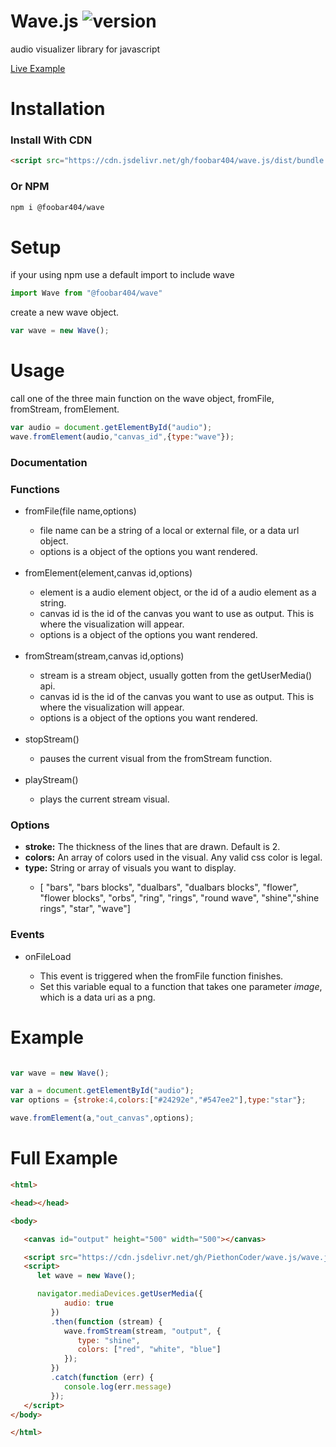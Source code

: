 # Wave.js ![version](https://img.shields.io/badge/version-1.0.1-purple.svg)
audio visualizer library for javascript

<a href="https://foobar404.github.io/Wave.js/">Live Example</a>

<h1>Installation</h1>

<h3>Install With CDN</h3>

```html
<script src="https://cdn.jsdelivr.net/gh/foobar404/wave.js/dist/bundle.iife.js"></script>
```

<h3>Or NPM</h3>

```html
npm i @foobar404/wave
```

<h1>Setup</h1>

<p>if your using npm use a default import to include wave</p>

```javascript
import Wave from "@foobar404/wave"
```

<p>create a new wave object.</p>

```javascript
var wave = new Wave();
```


<h1>Usage</h1>

<p>call one of the three main function on the wave object, fromFile, fromStream, fromElement.</p>

```javascript
var audio = document.getElementById("audio");
wave.fromElement(audio,"canvas_id",{type:"wave"});
```


<h3>Documentation</h3>

<h3>Functions</h3>

<ul>
   <li>fromFile(file name,options)</li>
   <ul>
      <li>file name can be a string of a local or external file, or a data url object.</li>
      <li>options is a object of the options you want rendered.</li>
   </ul>
   <br>
   <li>fromElement(element,canvas id,options)</li>
   <ul>
      <li>element is a audio element object, or the id of a audio element as a string.</li>
      <li>canvas id is the id of the canvas you want to use as output. This is where the visualization will appear.</li>
      <li>options is a object of the options you want rendered.</li>
   </ul>
   <br>
   <li>fromStream(stream,canvas id,options)</li>
   <ul>
      <li>stream is a stream object, usually gotten from the getUserMedia() api.</li>
      <li>canvas id is the id of the canvas you want to use as output. This is where the visualization will appear.</li>
      <li>options is a object of the options you want rendered.</li>
   </ul>
   <br>
   <li>stopStream()</li>
   <ul>
      <li>pauses the current visual from the fromStream function.</li>
   </ul>
   <br>
   <li>playStream()</li>
   <ul>
      <li>plays the current stream visual.</li>
   </ul>
</ul>

<h3>Options</h3>
<ul>
   <li><b>stroke:</b> The thickness of the lines that are drawn. Default is 2.</li>
   <li><b>colors:</b> An array of colors used in the visual. Any valid css color is legal.</li>
   <li><b>type:</b> String or array of visuals you want to display.</li>
   <ul>
      <li>[ "bars", "bars blocks", "dualbars", "dualbars blocks", "flower", "flower blocks", "orbs", "ring", "rings", "round wave", "shine","shine rings", "star", "wave"]</li>
   </ul>
</ul>

<h3>Events</h3>
<ul>
   <li>onFileLoad</li>
   <ul>
      <li>This event is triggered when the fromFile function finishes.</li>
      <li>Set this variable equal to a function that takes one parameter <i>image</i>, which is a data uri as a png.
      </li>
   </ul>
</ul>

<h1>Example</h1>

```javascript

var wave = new Wave();

var a = document.getElementById("audio");
var options = {stroke:4,colors:["#24292e","#547ee2"],type:"star"};

wave.fromElement(a,"out_canvas",options);
```

<h1>Full Example</h1>

```html
<html>

<head></head>

<body>

   <canvas id="output" height="500" width="500"></canvas>

   <script src="https://cdn.jsdelivr.net/gh/PiethonCoder/wave.js/wave.js"></script>
   <script>
      let wave = new Wave();

      navigator.mediaDevices.getUserMedia({
            audio: true
         })
         .then(function (stream) {
            wave.fromStream(stream, "output", {
               type: "shine",
               colors: ["red", "white", "blue"]
            });
         })
         .catch(function (err) {
            console.log(err.message)
         });
   </script>
</body>

</html>
```